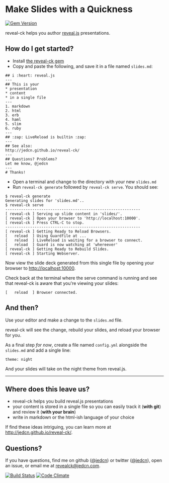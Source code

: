 # Make Slides with a Quickness

[![Gem Version](https://badge.fury.io/rb/reveal-ck.svg)](http://badge.fury.io/rb/reveal-ck)

reveal-ck helps you author [reveal.js][reveal.js] presentations.

## How do I get started?

* Install [the reveal-ck gem][reveal-ck-gem]
* Copy and paste the following, and save it in a file named
  `slides.md`:
```
## i :heart: reveal.js
---
## This is your
* presentation
* content
* in a single file
---
1. markdown
2. html
3. erb
4. haml
5. slim
6. ruby
---
## :zap: LiveReload is builtin :zap:
---
## See also:
http://jedcn.github.io/reveal-ck/
---
## Questions? Problems?
Let me know, @jedcn
---
# Thanks!
```
* Open a terminal and change to the directory with your new
  `slides.md`
* Run `reveal-ck generate` followed by `reveal-ck serve`. You should
  see:
```
$ reveal-ck generate
Generating slides for 'slides.md'..
$ reveal-ck serve
------------------------------------------------------------
[ reveal-ck ] Serving up slide content in 'slides/'.
[ reveal-ck ] Open your browser to 'http://localhost:10000'.
[ reveal-ck ] Press CTRL-C to stop.
------------------------------------------------------------
[ reveal-ck ] Getting Ready to Reload Browsers.
[   reload  ] Using Guardfile at ...
[   reload  ] LiveReload is waiting for a browser to connect.
[   reload  ] Guard is now watching at 'whereever'
[ reveal-ck ] Getting Ready to Rebuild Slides.
[ reveal-ck ] Starting Webserver.
```

Now view the slide deck generated from this single file by opening
your browser to [http://localhost:10000][localhost].

Check back at the terminal where the serve command is running and see
that reveal-ck is aware that you're viewing your slides:

```
[   reload  ] Browser connected.
```

## And then?

Use your editor and make a change to the `slides.md` file.

reveal-ck will see the change, rebuild your slides, and reload your
browser for you.

As a final step *for now*, create a file named `config.yml` alongside
the `slides.md` and add a single line:

```
theme: night
```

And your slides will take on the night theme from reveal.js.

---

## Where does this leave us?

* reveal-ck helps you build reveal.js presentations
* your content is stored in a single file so you can easily track it
  (**with git**) and review it (**with your brain**)
* write in markdown or the html-ish language of your choice

If find these ideas intriguing, you can learn more at
http://jedcn.github.io/reveal-ck/.

## Questions?

If you have questions, find me on github ([@jedcn][github-jedcn]) or
twitter ([@jedcn][twitter-jedcn]), open an issue, or email me at
revealck@jedcn.com.

[![Build Status](https://travis-ci.org/jedcn/reveal-ck.svg)](https://travis-ci.org/jedcn/reveal-ck)
[![Code Climate](https://codeclimate.com/github/jedcn/reveal-ck.png)](https://codeclimate.com/github/jedcn/reveal-ck)

[reveal.js]:     http://lab.hakim.se/reveal-js
[github-jedcn]:  https://github.com/jedcn
[twitter-jedcn]: https://twitter.com/jedcn
[reveal-ck-gem]: https://rubygems.org/gems/reveal-ck
[localhost]:     http://localhost:10000
[github-pages]:  https://pages.github.com/
